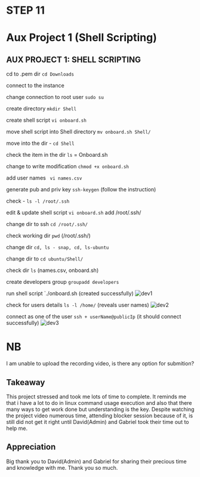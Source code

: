 # STEP 11 
# Aux Project 1 (Shell Scripting)

## AUX PROJECT 1: SHELL SCRIPTING

cd to .pem dir `cd Downloads`

connect to the instance

change connection to root user `sudo su`

create directory `mkdir Shell`

create shell script `vi onboard.sh`

move shell script into Shell directory `mv onboard.sh Shell/`

move into the dir - `cd Shell`

check the item in the dir `ls` = Onboard.sh

change to write modification `chmod +x onboard.sh`
 
add user names ` vi names.csv`
 
generate pub and priv key `ssh-keygen` (follow the instruction)

check - `ls -l /root/.ssh`
 
edit & update shell script `vi onboard.sh` add /root/.ssh/
 
change dir to ssh `cd /root/.ssh/`

check working dir `pwd` (/root/.ssh/)

change dir `cd, ls - snap, cd, ls-ubuntu`

change dir to `cd ubuntu/Shell/` 

check dir `ls` (names.csv, onboard.sh)

create developers group `groupadd developers`
 
run shell script `./onboard.sh (created successfully)
![dev1](https://user-images.githubusercontent.com/34573768/158427072-f325c900-632a-4bf1-912f-f3cfb5efbafe.png)
 
check for users details `ls -l /home/` (reveals user names)
![dev2](https://user-images.githubusercontent.com/34573768/158427174-b0328542-7737-4534-b7ed-f6949790a2f9.png)
 
connect as one of the user `ssh + userName@publicIp` (it should connect successfully)
![dev3](https://user-images.githubusercontent.com/34573768/158427336-41ee9aaf-8e44-4903-833c-c8d9f8bfebbb.png)

# NB
I am unable to upload the recording video, is there any option for submition?

## Takeaway
This project stressed and took me lots of time to complete. It reminds me that i have a lot to do in linux command usage execution and also that there many ways to get work done but understanding is the key. Despite watching the project video numerous time, attending blocker session because of it, is still did not get it right until David(Admin) and Gabriel took their time out to help me.

## Appreciation
Big thank you to David(Admin) and Gabriel for sharing their precious time and knowledge with me. Thank you so much.

